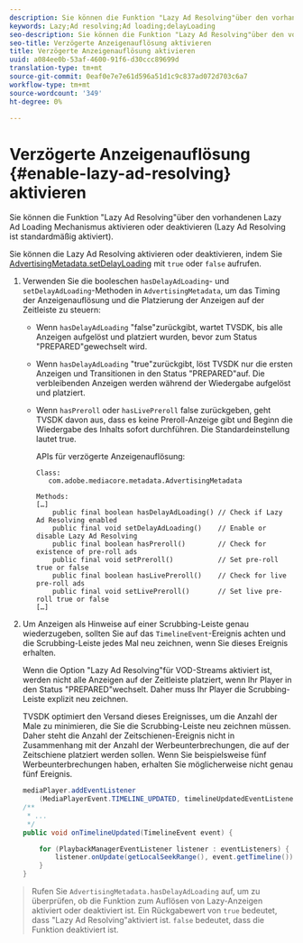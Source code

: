 ```yaml
---
description: Sie können die Funktion "Lazy Ad Resolving"über den vorhandenen Lazy Ad Loading Mechanismus aktivieren oder deaktivieren (Lazy Ad Resolving ist standardmäßig aktiviert).
keywords: Lazy;Ad resolving;Ad loading;delayLoading
seo-description: Sie können die Funktion "Lazy Ad Resolving"über den vorhandenen Lazy Ad Loading Mechanismus aktivieren oder deaktivieren (Lazy Ad Resolving ist standardmäßig aktiviert).
seo-title: Verzögerte Anzeigenauflösung aktivieren
title: Verzögerte Anzeigenauflösung aktivieren
uuid: a084ee0b-53af-4600-91f6-d30ccc89699d
translation-type: tm+mt
source-git-commit: 0eaf0e7e7e61d596a51d1c9c837ad072d703c6a7
workflow-type: tm+mt
source-wordcount: '349'
ht-degree: 0%

---
```



# Verzögerte Anzeigenauflösung {#enable-lazy-ad-resolving} aktivieren

Sie können die Funktion &quot;Lazy Ad Resolving&quot;über den vorhandenen Lazy Ad Loading Mechanismus aktivieren oder deaktivieren (Lazy Ad Resolving ist standardmäßig aktiviert).

Sie können die Lazy Ad Resolving aktivieren oder deaktivieren, indem Sie [AdvertisingMetadata.setDelayLoading](https://help.adobe.com/en_US/primetime/api/psdk/javadoc_2.4/com/adobe/mediacore/metadata/AdvertisingMetadata.html#setDelayAdLoading-boolean-) mit `true` oder `false` aufrufen.

1. Verwenden Sie die booleschen `hasDelayAdLoading`- und `setDelayAdLoading`-Methoden in `AdvertisingMetadata`, um das Timing der Anzeigenauflösung und die Platzierung der Anzeigen auf der Zeitleiste zu steuern:

   * Wenn `hasDelayAdLoading` &quot;false&quot;zurückgibt, wartet TVSDK, bis alle Anzeigen aufgelöst und platziert wurden, bevor zum Status &quot;PREPARED&quot;gewechselt wird.
   * Wenn `hasDelayAdLoading` &quot;true&quot;zurückgibt, löst TVSDK nur die ersten Anzeigen und Transitionen in den Status &quot;PREPARED&quot;auf. Die verbleibenden Anzeigen werden während der Wiedergabe aufgelöst und platziert.
   * Wenn `hasPreroll` oder `hasLivePreroll` false zurückgeben, geht TVSDK davon aus, dass es keine Preroll-Anzeige gibt und Beginn die Wiedergabe des Inhalts sofort durchführen. Die Standardeinstellung lautet true.

      APIs für verzögerte Anzeigenauflösung:

      ```
      Class: 
         com.adobe.mediacore.metadata.AdvertisingMetadata 
      
      Methods: 
      […] 
          public final boolean hasDelayAdLoading() // Check if Lazy Ad Resolving enabled 
          public final void setDelayAdLoading()    // Enable or disable Lazy Ad Resolving 
          public final boolean hasPreroll()        // Check for existence of pre-roll ads 
          public final void setPreroll()           // Set pre-roll true or false 
          public final boolean hasLivePreroll()    // Check for live pre-roll ads 
          public final void setLivePreroll()       // Set live pre-roll true or false 
      […]
      ```

1. Um Anzeigen als Hinweise auf einer Scrubbing-Leiste genau wiederzugeben, sollten Sie auf das `TimelineEvent`-Ereignis achten und die Scrubbing-Leiste jedes Mal neu zeichnen, wenn Sie dieses Ereignis erhalten.

   Wenn die Option &quot;Lazy Ad Resolving&quot;für VOD-Streams aktiviert ist, werden nicht alle Anzeigen auf der Zeitleiste platziert, wenn Ihr Player in den Status &quot;PREPARED&quot;wechselt. Daher muss Ihr Player die Scrubbing-Leiste explizit neu zeichnen.

   TVSDK optimiert den Versand dieses Ereignisses, um die Anzahl der Male zu minimieren, die Sie die Scrubbing-Leiste neu zeichnen müssen. Daher steht die Anzahl der Zeitschienen-Ereignis nicht in Zusammenhang mit der Anzahl der Werbeunterbrechungen, die auf der Zeitschiene platziert werden sollen. Wenn Sie beispielsweise fünf Werbeunterbrechungen haben, erhalten Sie möglicherweise nicht genau fünf Ereignis.

   ```java
   mediaPlayer.addEventListener 
       (MediaPlayerEvent.TIMELINE_UPDATED, timelineUpdatedEventListener); 
   /** 
    * ... 
    */ 
   public void onTimelineUpdated(TimelineEvent event) { 
   
       for (PlaybackManagerEventListener listener : eventListeners) { 
           listener.onUpdate(getLocalSeekRange(), event.getTimeline()); 
       } 
   } 
   ```

>Rufen Sie `AdvertisingMetadata.hasDelayAdLoading` auf, um zu überprüfen, ob die Funktion zum Auflösen von Lazy-Anzeigen aktiviert oder deaktiviert ist. Ein Rückgabewert von `true` bedeutet, dass &quot;Lazy Ad Resolving&quot;aktiviert ist. `false` bedeutet, dass die Funktion deaktiviert ist.


